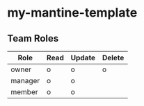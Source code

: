 # my-mantine-template

## Team Roles

| Role    | Read | Update | Delete |
| ------- | ---- | ------ | ------ |
| owner   | o    | o      | o      |
| manager | o    | o      |        |
| member  | o    | o      |        |
